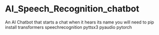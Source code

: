 # AI_Speech_Recognition_chatbot
 An AI Chatbot that starts a chat when it hears its name
 you will need to pip install transformers speechrecognition pyttsx3 pyaudio pytorch
